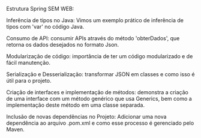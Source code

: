 Estrutura Spring SEM WEB:

Inferência de tipos no Java: Vimos um exemplo prático de inferência de tipos com 'var' no código Java.

Consumo de API: consumir APIs através do método 'obterDados', que retorna os dados desejados no formato Json.

Modularização de código: importância de ter um código modularizado e de fácil manutenção.

Serialização e Desserialização: transformar JSON em classes e como isso é útil para o projeto.

Criação de interfaces e implementação de métodos: demonstra a criação de uma interface com um método genérico que usa Generics, bem como a implementação deste método em uma classe separada.

Inclusão de novas dependências no Projeto: Adicionar uma nova dependência ao arquivo .pom.xml e como esse processo é gerenciado pelo Maven.
